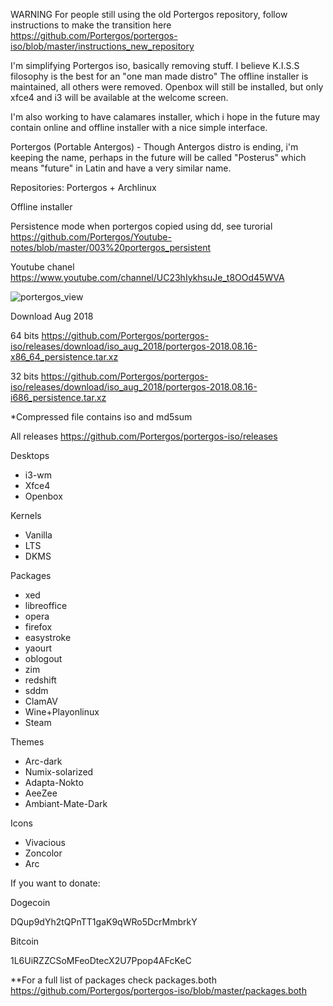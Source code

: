WARNING For people still using the old Portergos repository, follow instructions to make the transition here https://github.com/Portergos/portergos-iso/blob/master/instructions_new_repository

I'm simplifying Portergos iso, basically removing stuff. I believe K.I.S.S filosophy is the best for an "one man made distro"
The offline installer is maintained, all others were removed. Openbox will still be installed, but only xfce4 and i3 will be available at the welcome screen.

I'm also working to have calamares installer, which i hope in the future may contain online and offline installer with a nice simple interface.

Portergos (Portable Antergos) - Though Antergos distro is ending, i'm keeping the name, perhaps in the future will be called "Posterus" which means "future" in Latin and have a very similar name.

Repositories:
Portergos + Archlinux

Offline installer

Persistence mode when portergos copied using dd, see turorial
https://github.com/Portergos/Youtube-notes/blob/master/003%20portergos_persistent


Youtube chanel
https://www.youtube.com/channel/UC23hIykhsuJe_t8OOd45WVA


![portergos_view](https://user-images.githubusercontent.com/18373928/34307317-ac1e4168-e72e-11e7-98b6-63afaf38c418.png)

Download Aug 2018


64 bits
https://github.com/Portergos/portergos-iso/releases/download/iso_aug_2018/portergos-2018.08.16-x86_64_persistence.tar.xz


32 bits
https://github.com/Portergos/portergos-iso/releases/download/iso_aug_2018/portergos-2018.08.16-i686_persistence.tar.xz


*Compressed file contains iso and md5sum


All releases
https://github.com/Portergos/portergos-iso/releases


Desktops
- i3-wm
- Xfce4
- Openbox

Kernels
- Vanilla
- LTS
- DKMS


Packages
- xed
- libreoffice
- opera
- firefox
- easystroke
- yaourt
- oblogout
- zim
- redshift
- sddm
- ClamAV
- Wine+Playonlinux
- Steam

Themes
- Arc-dark
- Numix-solarized
- Adapta-Nokto
- AeeZee
- Ambiant-Mate-Dark

Icons
- Vivacious
- Zoncolor
- Arc

If you want to donate:


Dogecoin


DQup9dYh2tQPnTT1gaK9qWRo5DcrMmbrkY


Bitcoin


1L6UiRZZCSoMFeoDtecX2U7Ppop4AFcKeC


**For a full list of packages check packages.both https://github.com/Portergos/portergos-iso/blob/master/packages.both
